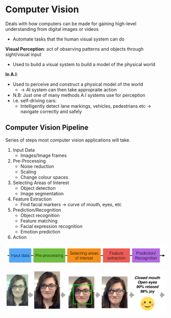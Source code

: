 # Computer Vision

Deals with how computers can be made for gaining high-level understanding from digital images or videos

* Automate tasks that the human visual system can do

**Visual Perception**: act of observing patterns and objects through sight/visual input

* Used to build a visual system to build a model of the physical world

**In A.I**:

* Used to perceive and construct a physical model of the world
  * -> AI system can then take appropraite action
* N.B: Just one of many methods A.I systems use for perception
* i.e. self-driving cars:
  * Intelligently detect lane markings, vehicles, pedestrians etc -> navigate correctly and safely

## Computer Vision Pipeline

Series of steps most computer vision applications will take.

1.  Input Data
    * Images/Image frames
2.  Pre-Processing
    * Noise reduction
    * Scaling
    * Change colour spaces
3.  Selecting Areas of Interest
    * Object detection
    * Image segmentation
4.  Feature Extraction
    * Find facial markers -> curve of mouth, eyes, etc
5.  Prediction/Recognition
    * Object recognition
    * Feature matching
    * Facial expression recognition
    * Emotion prediction
6.  Action

![](../../images/2018-03-04-20-38-14.png)

![](../../images/2018-03-04-20-38-22.png)
